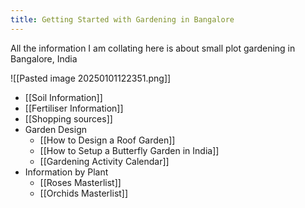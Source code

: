 ```yaml
---
title: Getting Started with Gardening in Bangalore
---
```


All the information I am collating here is about small plot gardening in Bangalore, India

![[Pasted image 20250101122351.png]]

- [[Soil Information]]
- [[Fertiliser Information]]
- [[Shopping sources]]
- Garden Design
	- [[How to Design a Roof Garden]]
	- [[How to Setup a Butterfly Garden in India]]
	- [[Gardening Activity Calendar]]
- Information by Plant
	- [[Roses Masterlist]]
	- [[Orchids Masterlist]]
	
